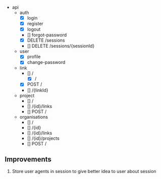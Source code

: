 -  api
   -  auth
      -  [x] login
      -  [x] register
      -  [x] logout
      -  [] forgot-password
      -  [x] DELETE /sessions
      -  [] DELETE /sessions/{sessionId}
   -  user
      -  [x] profile
      -  [x] change-password
   -  link
      -  [] /
         -  [x] /
      -  [x] POST /
      -  [] /{linkId}
   -  project
      -  [] /
      -  [] /{id}/links
      -  [] POST /
   -  organisations
      -  [] /
      -  [] /{id}
      -  [] /{id}/links
      -  [] /{id}/projects
      -  [] POST /

## Improvements

1. Store user agents in session to give better idea to user about session
